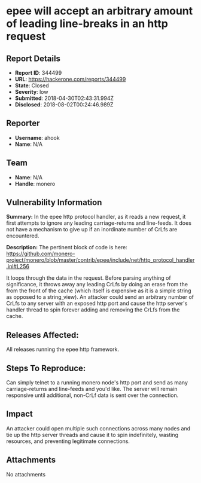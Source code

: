 # epee will accept an arbitrary amount of leading line-breaks in an http request

## Report Details
- **Report ID**: 344499
- **URL**: https://hackerone.com/reports/344499
- **State**: Closed
- **Severity**: low
- **Submitted**: 2018-04-30T02:43:31.994Z
- **Disclosed**: 2018-08-02T00:24:46.989Z

## Reporter
- **Username**: ahook
- **Name**: N/A

## Team
- **Name**: N/A
- **Handle**: monero

## Vulnerability Information
**Summary:**
In the epee http protocol handler, as it reads a new request, it first attempts to ignore any leading carriage-returns and line-feeds. It does not have a mechanism to give up if an inordinate number of CrLfs are encountered.

**Description:**
The pertinent block of code is here:
https://github.com/monero-project/monero/blob/master/contrib/epee/include/net/http_protocol_handler.inl#L256

It loops through the data in the request. Before parsing anything of significance, it throws away any leading CrLfs by doing an erase from the from the front of the cache (which itself is expensive as it is a simple string as opposed to a string_view). An attacker could send an arbitrary number of CrLfs to any server with an exposed http port and cause the http server's handler thread to spin forever adding and removing the CrLfs from the cache.

## Releases Affected:

All releases running the epee http framework.

## Steps To Reproduce:

Can simply telnet to a running monero node's http port and send as many carriage-returns and line-feeds and you'd like. The server will remain responsive until additional, non-CrLf data is sent over the connection.

## Impact

An attacker could open multiple such connections across many nodes and tie up the http server threads and cause it to spin indefinitely, wasting resources, and preventing legitimate connections.

## Attachments
No attachments
